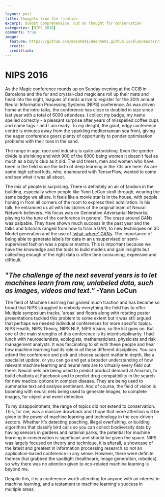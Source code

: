 ```yaml
---

layout: post
title: thoughts from the frontier
excerpt: almost comprehensive, but no thought for conservation
categories: [NIPS 2016]
comments: true
image: 
  feature: https://github.com/deenhe91/deenhe91.github.io/blob/master/images/treeneur.jpg?raw=true
  credit: 
  creditlink: 
---
```


# NIPS 2016

As the Magic conference rounds up on Sunday evening at the CCIB in Barcelona and the fur and crystal-clad magicians roll up their mats and head into the night, leagues of nerds arrive to register for the 30th annual Neural Information Processing Systems (NIPS) conference. As was driven home at the intro talks, the conference has close to doubled in size since last year with a total of 6000 attendees. I collect my badge, my name spelled correctly - a pleasant surprise after years of misspelled coffee cups and name tags - and I am ready. To my delight, the giant, edgy conference centre is minutes away from the sparkling mediterranean sea front, giving the eager conference goers plenty of opportunity to ponder optimisation problems with their toes in the sand.

The range in age, race and industry is quite astonishing. Even the gender divide is shrinking and with 900 of the 6000 being women it doesn't feel as much as a boy's club as it did. The old timers, men and women who have been in the field since the birth of deep learning in the 70s are here. As are some high school kids, who, enamoured with TensorFlow, wanted to come and see what it was all about. 

The mix of people is surprising. There is definitely an air of fandom in the building, especially when people like Yann LeCun stroll through, wearing the same badge we all are. It feels like a movie star is in the house, with people honing in from all corners of the room to express their admiration. In his talk, he entranced us all with his stories of the original team of Neural Network believers. His focus was on Generative Adversarial Networks, playing to the tune of the conference in general. The craze around GANs was palpable. They have shown much success in the past year and the talks and tutorials ranged from how to train a GAN, to new techniques on 3D Model generation and the use of ['what-where' GANs](https://arxiv.org/abs/1610.02454). The importance of being able to generate labels for data in an unsupervised or semi-supervised fashion was a popular mantra. This is important because we have the knowledge and the tools to build models and gain insights but collecting enough of the right data is often time consuming, expensive and difficult. 

## "_The challenge of the next several years is to let machines learn from raw, unlabeled data, such as images, videos and text._” -Yann LeCun

The field of Machine Learning has gained much traction and has become so broad that NIPS struggled to embody everything the field has to offer. Multiple symposium tracks, ‘areas’ and floors along with rotating poster presentations tackled this problem to some extent but it was still argued that perhaps we needed individual conferences for more specific topics. NIPS Health, NIPS Theory, NIPS NLP, NIPS Vision, so the list goes on. But one of the main strengths of this conference is its interdisciplinarity. I had lunch with neuroscientists, ecologists, mathematicians, physicists and risk management analysts. It was fascinating to sit with these people and hear how machine learning had its role in all these different disciplines. You can attend the conference and pick and choose subject matter in depth, like a specialist update, or you can go and get a broader understanding of how relevant machine learning and neural nets are to virtually every field out there. Neural nets are being used to predict product demand at Amazon, to build chatbots at Facebook and to predict drug compatibility in the search for new medical options in complex disease. They are being used to summarise text and analyse sentiment. And of course, the field of vision is booming with neural nets being used to generate images, to complete images, for object and event detection.

To my disappointment, the range of topics did not extend to conservation. This, for me, was a massive drawback and I hope that more attention will be given to the power of machine learning and technology in the eco-driven sectors. Whether it's detecting poaching, illegal overfishing, or building algorithms that classify bird calls so you can collect biodiversity data by having sensors in gardens and national parks, the potential for machine learning in conservation is significant and should be given the space. NIPS was largely focused on theory and technique, it is afterall, a showcase of the latest and greatest in information processing research so not an application-based conference in any sense. However, there were definite themes that grabbed the spotlight (healthcare, image generation, robotics), so why there was no attention given to eco-related machine learning is beyond me. 

Despite this, it is a conference worth attending for anyone with an interest in machine learning, and a testament to machine learning's success in multiple areas.  
